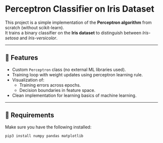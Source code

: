 # Perceptron Classifier on Iris Dataset

This project is a simple implementation of the **Perceptron algorithm** from scratch (without scikit-learn).  
It trains a binary classifier on the **Iris dataset** to distinguish between *Iris-setosa* and *Iris-versicolor*.

---

## 📌 Features
- Custom `Perceptron` class (no external ML libraries used).
- Training loop with weight updates using perceptron learning rule.
- Visualization of:
  - Training errors across epochs.
  - Decision boundaries in feature space.
- Clean implementation for learning basics of machine learning.

---

## 🚀 Requirements
Make sure you have the following installed:

```bash
pip3 install numpy pandas matplotlib

